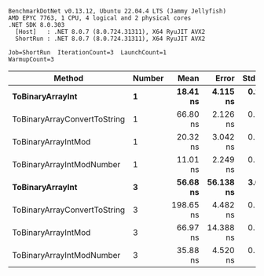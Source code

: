 ```

BenchmarkDotNet v0.13.12, Ubuntu 22.04.4 LTS (Jammy Jellyfish)
AMD EPYC 7763, 1 CPU, 4 logical and 2 physical cores
.NET SDK 8.0.303
  [Host]   : .NET 8.0.7 (8.0.724.31311), X64 RyuJIT AVX2
  ShortRun : .NET 8.0.7 (8.0.724.31311), X64 RyuJIT AVX2

Job=ShortRun  IterationCount=3  LaunchCount=1  
WarmupCount=3  

```
| Method                       | Number | Mean      | Error     | StdDev   | Min       | Max       | Gen0   | Allocated |
|----------------------------- |------- |----------:|----------:|---------:|----------:|----------:|-------:|----------:|
| **ToBinaryArrayInt**             | **1**      |  **18.41 ns** |  **4.115 ns** | **0.226 ns** |  **18.17 ns** |  **18.61 ns** | **0.0004** |      **32 B** |
| ToBinaryArrayConvertToString | 1      |  66.80 ns |  2.126 ns | 0.117 ns |  66.66 ns |  66.87 ns | 0.0011 |      96 B |
| ToBinaryArrayIntMod          | 1      |  20.32 ns |  3.042 ns | 0.167 ns |  20.13 ns |  20.42 ns | 0.0004 |      32 B |
| ToBinaryArrayIntModNumber    | 1      |  11.01 ns |  2.249 ns | 0.123 ns |  10.89 ns |  11.14 ns | 0.0004 |      32 B |
| **ToBinaryArrayInt**             | **3**      |  **56.68 ns** | **56.138 ns** | **3.077 ns** |  **53.76 ns** |  **59.89 ns** | **0.0011** |      **96 B** |
| ToBinaryArrayConvertToString | 3      | 198.65 ns |  4.482 ns | 0.246 ns | 198.37 ns | 198.83 ns | 0.0033 |     296 B |
| ToBinaryArrayIntMod          | 3      |  66.97 ns | 14.388 ns | 0.789 ns |  66.08 ns |  67.58 ns | 0.0011 |      96 B |
| ToBinaryArrayIntModNumber    | 3      |  35.88 ns |  4.520 ns | 0.248 ns |  35.61 ns |  36.10 ns | 0.0011 |      96 B |
